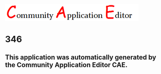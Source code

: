 ![CAE](https://github.com/PhilCAEOrg/application-346/blob/master/img/logo.png)  

346
===================


This application was automatically generated by the Community Application Editor CAE.  
---------------
